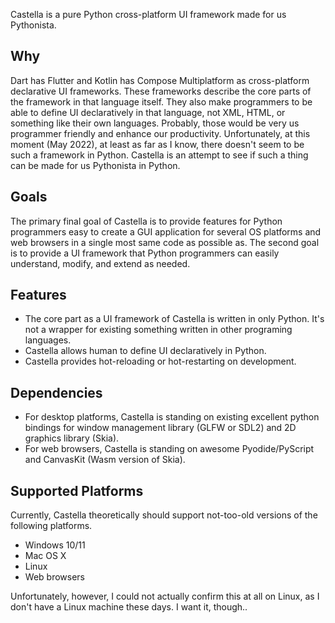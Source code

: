 Castella is a pure Python cross-platform UI framework made for us Pythonista.

## Why
Dart has Flutter and Kotlin has Compose Multiplatform as cross-platform declarative UI frameworks. These frameworks describe the core parts of the framework in that language itself. They also make programmers to be able to define UI declaratively in that language, not XML, HTML, or something like their own languages. Probably, those would be very us programmer friendly and enhance our productivity. Unfortunately, at this moment (May 2022), at least as far as I know, there doesn't seem to be such a framework in Python. Castella is an attempt to see if such a thing can be made for us Pythonista in Python.

## Goals
The primary final goal of Castella is to provide features for Python programmers easy to create a GUI application for several OS platforms and web browsers in a single most same code as possible as. The second goal is to provide a UI framework that Python programmers can easily understand, modify, and extend as needed.

## Features
- The core part as a UI framework of Castella is written in only Python. It's not a wrapper for existing something written in other programing languages.
- Castella allows human to define UI declaratively in Python.
- Castella provides hot-reloading or hot-restarting on development.

## Dependencies
- For desktop platforms, Castella is standing on existing excellent python bindings for window management library (GLFW or SDL2) and 2D graphics library (Skia).
- For web browsers, Castella is standing on awesome Pyodide/PyScript and CanvasKit (Wasm version of Skia).

## Supported Platforms
Currently, Castella theoretically should support not-too-old versions of the following platforms.

- Windows 10/11
- Mac OS X
- Linux
- Web browsers

Unfortunately, however, I could not actually confirm this at all on Linux, as I don't have a Linux machine these days. I want it, though..
